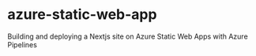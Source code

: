 # azure-static-web-app
Building and deploying a Nextjs site on Azure Static Web Apps with Azure Pipelines
